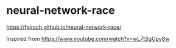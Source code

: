 # neural-network-race

https://fpirsch.github.io/neural-network-race/

Inspired from https://www.youtube.com/watch?v=wL7tSgUpy8w

